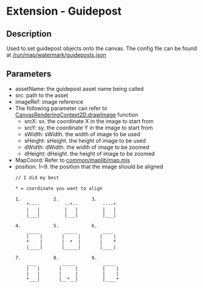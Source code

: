 # Extension - Guidepost
## Description
Used to set guidepost objects onto the canvas.
The config file can be found at [/run/map/watermark/guideposts.json](../../run/map/watermark/guideposts.json)

## Parameters
* assetName: the guidepost asset name being called
* src: path to the asset
* imageRef: image reference
* The following parameter can refer to [CanvasRenderingContext2D.drawImage](https://developer.mozilla.org/zh-CN/docs/Web/API/CanvasRenderingContext2D/drawImagehttps://developer.mozilla.org/zh-CN/docs/Web/API/CanvasRenderingContext2D/drawImage) function
    * srcX: sx. the coordinate X in the image to start from
    * srcY: sy. the coordinate Y in the image to start from
    * sWidth: sWidth. the width of image to be used
    * sHeight: sHeight. the height of image to be used
    * dWidth: dWidth. the width of image to be zoomed
    * dHeight: dHeight. the height of image to be zoomed
* MapCoord: Refer to [common/maplib/map.mjs](../../common/maplib/map.mjs)
* position: 1~9. the position that the image should be aligned
    ```
    // I did my best

    * = coordinate you want to align
    
    1.            2.            3.
        *----         --*--         ----*
        |   |         |   |         |   |
        |___|         |___|         |___|

    4.            5.            6.
        _____         _____         ____
        |    |       |     |       |    |
        *    |       |  *  |       |    *
        |____|       |_____|       |____|

    7.            8.            9.
        ____         _____          _____
        |   |       |     |         |    |
        |   |       |     |         |    |
        *___|       |__*__|         |____*
    ```
